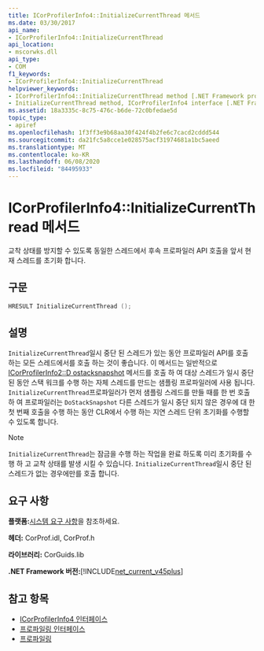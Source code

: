 ```yaml
---
title: ICorProfilerInfo4::InitializeCurrentThread 메서드
ms.date: 03/30/2017
api_name:
- ICorProfilerInfo4::InitializeCurrentThread
api_location:
- mscorwks.dll
api_type:
- COM
f1_keywords:
- ICorProfilerInfo4::InitializeCurrentThread
helpviewer_keywords:
- ICorProfilerInfo4::InitializeCurrentThread method [.NET Framework profiling]
- InitializeCurrentThread method, ICorProfilerInfo4 interface [.NET Framework profiling]
ms.assetid: 18a3335c-8c75-476c-b6de-72c0bfedae5d
topic_type:
- apiref
ms.openlocfilehash: 1f3ff3e9b68aa30f424f4b2fe6c7cacd2cddd544
ms.sourcegitcommit: da21fc5a8cce1e028575acf31974681a1bc5aeed
ms.translationtype: MT
ms.contentlocale: ko-KR
ms.lasthandoff: 06/08/2020
ms.locfileid: "84495933"
---
```

# <a name="icorprofilerinfo4initializecurrentthread-method"></a>ICorProfilerInfo4::InitializeCurrentThread 메서드
교착 상태를 방지할 수 있도록 동일한 스레드에서 후속 프로파일러 API 호출을 앞서 현재 스레드를 초기화 합니다.  
  
## <a name="syntax"></a>구문  
  
```cpp  
HRESULT InitializeCurrentThread ();  
```  
  
## <a name="remarks"></a>설명  
 `InitializeCurrentThread`일시 중단 된 스레드가 있는 동안 프로파일러 API를 호출 하는 모든 스레드에서를 호출 하는 것이 좋습니다. 이 메서드는 일반적으로 [ICorProfilerInfo2::D ostacksnapshot](icorprofilerinfo2-dostacksnapshot-method.md) 메서드를 호출 하 여 대상 스레드가 일시 중단 된 동안 스택 워크를 수행 하는 자체 스레드를 만드는 샘플링 프로파일러에 사용 됩니다. `InitializeCurrentThread`프로파일러가 먼저 샘플링 스레드를 만들 때를 한 번 호출 하 여 프로파일러는 `DoStackSnapshot` 다른 스레드가 일시 중단 되지 않은 경우에 대 한 첫 번째 호출을 수행 하는 동안 CLR에서 수행 하는 지연 스레드 단위 초기화를 수행할 수 있도록 합니다.  
  
> [!NOTE]
> `InitializeCurrentThread`는 잠금을 수행 하는 작업을 완료 하도록 미리 초기화를 수행 하 고 교착 상태를 발생 시킬 수 있습니다. `InitializeCurrentThread`일시 중단 된 스레드가 없는 경우에만를 호출 합니다.  
  
## <a name="requirements"></a>요구 사항  
 **플랫폼:**[시스템 요구 사항](../../get-started/system-requirements.md)을 참조하세요.  
  
 **헤더:** CorProf.idl, CorProf.h  
  
 **라이브러리:** CorGuids.lib  
  
 **.NET Framework 버전:**[!INCLUDE[net_current_v45plus](../../../../includes/net-current-v45plus-md.md)]  
  
## <a name="see-also"></a>참고 항목

- [ICorProfilerInfo4 인터페이스](icorprofilerinfo4-interface.md)
- [프로파일링 인터페이스](profiling-interfaces.md)
- [프로파일링](index.md)
